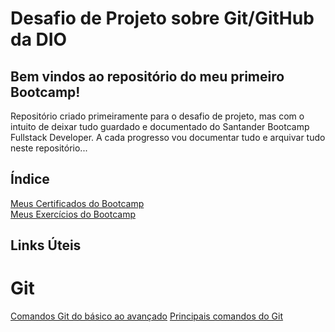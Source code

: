 # Desafio de Projeto sobre Git/GitHub da DIO

## Bem vindos ao repositório do meu primeiro Bootcamp!

Repositório criado primeiramente para o desafio de projeto, mas com o intuito de deixar tudo guardado e documentado do Santander Bootcamp Fullstack Developer.
A cada progresso vou documentar tudo e arquivar tudo neste repositório...

## Índice

[Meus Certificados do Bootcamp](certificados/) </br>
[Meus Exercícios do Bootcamp](exercicios/)

## Links Úteis

# Git

[Comandos Git do básico ao avançado](https://comandosgit.github.io/)
[Principais comandos do Git](https://www.youtube.com/watch?v=C_JkGvwMSOM)

